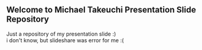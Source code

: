 ## Welcome to Michael Takeuchi Presentation Slide Repository
Just a repository of my presentation slide :)<br />
i don't know, but slideshare was error for me :(
